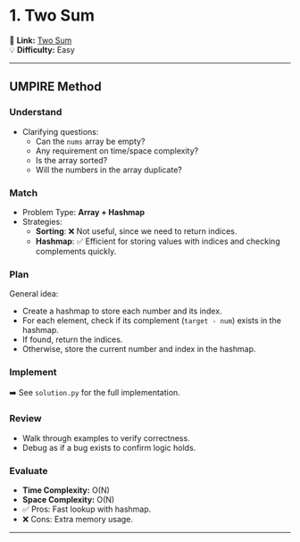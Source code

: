 # 1. Two Sum

🔗 **Link:** [Two Sum](https://link.com)  
💡 **Difficulty:** Easy  

---


## UMPIRE Method

### Understand
- Clarifying questions:
  - Can the `nums` array be empty?  
  - Any requirement on time/space complexity?  
  - Is the array sorted?  
  - Will the numbers in the array duplicate?  

### Match
- Problem Type: **Array + Hashmap**  
- Strategies:
  - **Sorting**: ❌ Not useful, since we need to return indices.  
  - **Hashmap**: ✅ Efficient for storing values with indices and checking complements quickly.  

### Plan
General idea:  
- Create a hashmap to store each number and its index.  
- For each element, check if its complement (`target - num`) exists in the hashmap.  
- If found, return the indices.  
- Otherwise, store the current number and index in the hashmap.  

### Implement
➡️ See `solution.py` for the full implementation.  

### Review
- Walk through examples to verify correctness.  
- Debug as if a bug exists to confirm logic holds.  

### Evaluate
- **Time Complexity:** O(N)  
- **Space Complexity:** O(N)  
- ✅ Pros: Fast lookup with hashmap.  
- ❌ Cons: Extra memory usage.  

---


